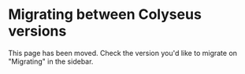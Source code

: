 # Migrating between Colyseus versions

This page has been moved. Check the version you'd like to migrate on "Migrating" in the sidebar.